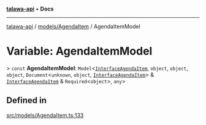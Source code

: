 [**talawa-api**](../../../README.md) • **Docs**

***

[talawa-api](../../../modules.md) / [models/AgendaItem](../README.md) / AgendaItemModel

# Variable: AgendaItemModel

\> `const` **AgendaItemModel**: `Model`\<[`InterfaceAgendaItem`](../interfaces/InterfaceAgendaItem.md), `object`, `object`, `object`, `Document`\<`unknown`, `object`, [`InterfaceAgendaItem`](../interfaces/InterfaceAgendaItem.md)\> & [`InterfaceAgendaItem`](../interfaces/InterfaceAgendaItem.md) & `Required`\<`object`\>, `any`\>

## Defined in

[src/models/AgendaItem.ts:133](https://github.com/PalisadoesFoundation/talawa-api/blob/d0c167bb942c4778fba221c2cdd27665fc7dbf61/src/models/AgendaItem.ts#L133)
